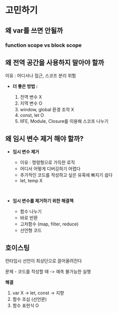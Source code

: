 # 고민하기

## 왜 var를 쓰면 안될까

### function scope vs block scope

## 왜 전역 공간을 사용하지 말아야 할까

이유 : 어디서나 접근, 스코프 분리 위험

- **더 좋은 방법 :**

  1. 전역 변수 X
  2. 지역 변수 O
  3. window, global 환경 조작 X
  4. const, let O
  5. IIFE, Module, Closure를 이용해 스코프 나누기

## 왜 임시 변수 제거 해야 할까?

- **임시 변수 제거**

  - 이유 : 명령형으로 가득한 로직
  - 어디서 어떻게 디버깅하기 어렵다
  - 추가적인 코드를 작성하고 싶은 유혹에 빠지기 쉽다
  - let, temp X

<br>

- **임시 변수를 제거하기 위한 해결책**

  - 함수 나누기
  - 바로 반환
  - 고차함수 (map, filter, reduce)
  - 선언형 코드

## 호이스팅

런타임시 선언이 최상단으로 끌어올려진다

문제 - 코드를 작성할 때 -> 예측 불가능한 실행

**해결**

1. var X -> let, const -> 지향
2. 함수 조심 (선언문)
3. 함수 표현식 O
